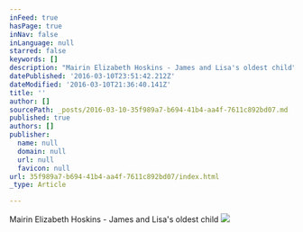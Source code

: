 ```yaml
---
inFeed: true
hasPage: true
inNav: false
inLanguage: null
starred: false
keywords: []
description: "Mairin Elizabeth Hoskins - James and Lisa's oldest child"
datePublished: '2016-03-10T23:51:42.212Z'
dateModified: '2016-03-10T21:36:40.141Z'
title: ''
author: []
sourcePath: _posts/2016-03-10-35f989a7-b694-41b4-aa4f-7611c892bd07.md
published: true
authors: []
publisher:
  name: null
  domain: null
  url: null
  favicon: null
url: 35f989a7-b694-41b4-aa4f-7611c892bd07/index.html
_type: Article

---
```

Mairin Elizabeth Hoskins - James and Lisa's oldest child
![](https://the-grid-user-content.s3-us-west-2.amazonaws.com/45e403ae-ef41-45c2-b1fa-be7eaf097068.jpg)
